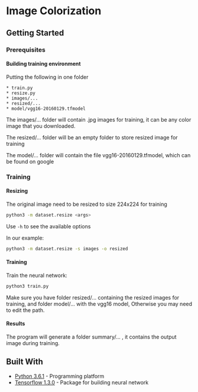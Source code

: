 
# Image Colorization


## Getting Started


### Prerequisites


#### Building training environment

Putting the following in one folder

```
* train.py
* resize.py
* images/...
* resized/...
* model/vgg16-20160129.tfmodel
```

The images/... folder will contain .jpg images for training, it can be any color image that you downloaded.

The resized/... folder will be an empty folder to store resized image for training

The model/... folder will contain the file vgg16-20160129.tfmodel, which can be found on google

### Training

#### Resizing

The original image need to be resized to size 224x224 for training

```bash
python3 -m dataset.resize <args>
```

Use `-h` to see the available options

In our example:

```bash
python3 -m dataset.resize -s images -o resized
```

#### Training

Train the neural network:

```bash
python3 train.py
```

Make sure you have folder resized/... containing the resized images for training, and folder model/... with the vgg16 model, Otherwise you may need to edit the path.


#### Results

The program will generate a folder summary/... , it contains the output image during training. 

## Built With

* [Python 3.6.1](https://www.python.org/) - Programming platform
* [Tensorflow 1.3.0](https://www.tensorflow.org/) - Package for building neural network


